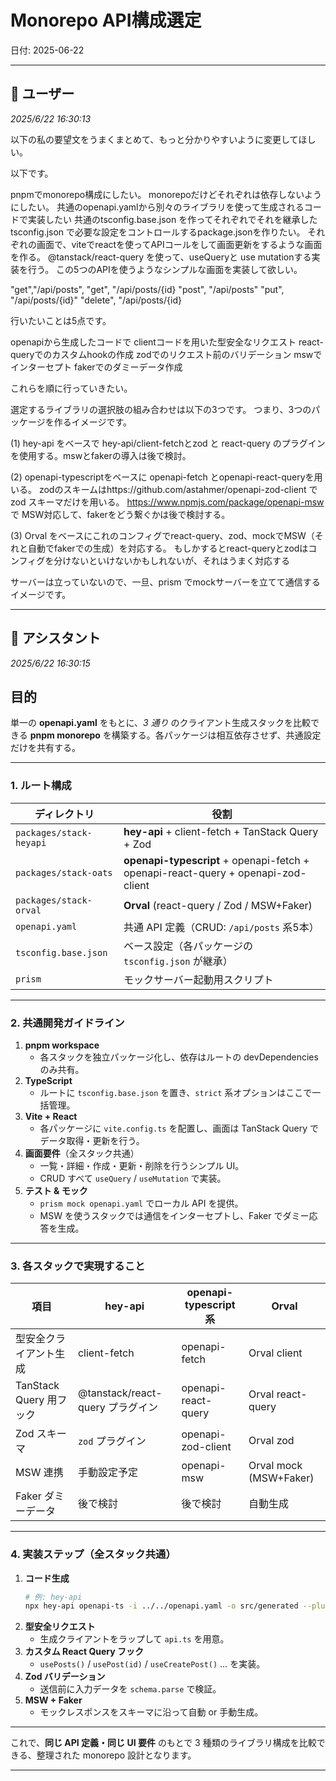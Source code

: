 # Monorepo API構成選定

日付: 2025-06-22

---

## 👤 ユーザー
*2025/6/22 16:30:13*

以下の私の要望文をうまくまとめて、もっと分かりやすいように変更してほしい。 

以下です。

pnpmでmonorepo構成にしたい。
monorepoだけどそれぞれは依存しないようにしたい。
共通のopenapi.yamlから別々のライブラリを使って生成されるコードで実装したい 
共通のtsconfig.base.json を作ってそれぞれでそれを継承したtsconfig.json で必要な設定をコントロールするpackage.jsonを作りたい。
それぞれの画面で、viteでreactを使ってAPIコールをして画面更新をするような画面を作る。
@tanstack/react-query を使って、useQueryと use mutationする実装を行う。
この5つのAPIを使うようなシンプルな画面を実装して欲しい。

"get","/api/posts",
"get", "/api/posts/{id}
"post", "/api/posts"
"put", "/api/posts/{id}"
"delete", "/api/posts/{id}

行いたいことは5点です。

openapiから生成したコードで clientコードを用いた型安全なリクエスト
react-queryでのカスタムhookの作成
zodでのリクエスト前のバリデーション
mswでインターセプト
fakerでのダミーデータ作成

これらを順に行っていきたい。 

選定するライブラリの選択肢の組み合わせは以下の3つです。
つまり、3つのパッケージを作るイメージです。

(1)
hey-api をベースで hey-api/client-fetchとzod と react-query のプラグインを使用する。mswとfakerの導入は後で検討。

(2)
openapi-typescriptをベースに openapi-fetch とopenapi-react-queryを用いる。
zodのスキームはhttps://github.com/astahmer/openapi-zod-client で zod スキーマだけを用いる。
https://www.npmjs.com/package/openapi-msw で MSW対応して、fakerをどう繋ぐかは後で検討する。

(3)
Orval をベースにこれのコンフィグでreact-query、zod、mockでMSW（それと自動でfakerでの生成）を対応する。
もしかするとreact-queryとzodはコンフィグを分けないといけないかもしれないが、それはうまく対応する

サーバーは立っていないので、一旦、prism でmockサーバーを立てて通信するイメージです。

---

## 🤖 アシスタント
*2025/6/22 16:30:15*

## 目的  
単一の **openapi.yaml** をもとに、_3 通り_ のクライアント生成スタックを比較できる **pnpm monorepo** を構築する。各パッケージは相互依存させず、共通設定だけを共有する。

---

### 1. ルート構成
| ディレクトリ | 役割 |
|-------------|------|
| `packages/stack-heyapi` | **hey-api** + client-fetch + TanStack Query + Zod |
| `packages/stack-oats`   | **openapi-typescript** + openapi-fetch + openapi-react-query + openapi-zod-client |
| `packages/stack-orval`  | **Orval** (react-query / Zod / MSW+Faker) |
| `openapi.yaml`          | 共通 API 定義（CRUD: `/api/posts` 系5本） |
| `tsconfig.base.json`    | ベース設定（各パッケージの `tsconfig.json` が継承） |
| `prism`                 | モックサーバー起動用スクリプト |

---

### 2. 共通開発ガイドライン

1. **pnpm workspace**  
   - 各スタックを独立パッケージ化し、依存はルートの devDependencies のみ共有。  
2. **TypeScript**  
   - ルートに `tsconfig.base.json` を置き、`strict` 系オプションはここで一括管理。  
3. **Vite + React**  
   - 各パッケージに `vite.config.ts` を配置し、画面は TanStack Query でデータ取得・更新を行う。  
4. **画面要件**（全スタック共通）  
   - 一覧・詳細・作成・更新・削除を行うシンプル UI。  
   - CRUD すべて `useQuery` / `useMutation` で実装。  
5. **テスト & モック**  
   - `prism mock openapi.yaml` でローカル API を提供。  
   - MSW を使うスタックでは通信をインターセプトし、Faker でダミー応答を生成。

---

### 3. 各スタックで実現すること

| 項目 | hey-api | openapi-typescript 系 | Orval |
|------|---------|-----------------------|-------|
| 型安全クライアント生成 | client-fetch | openapi-fetch | Orval client |
| TanStack Query 用フック | @tanstack/react-query プラグイン | openapi-react-query | Orval react-query |
| Zod スキーマ | `zod` プラグイン | openapi-zod-client | Orval zod |
| MSW 連携 | 手動設定予定 | openapi-msw | Orval mock (MSW+Faker) |
| Faker ダミーデータ | 後で検討 | 後で検討 | 自動生成 |

---

### 4. 実装ステップ（全スタック共通）

1. **コード生成**  
   ```bash
   # 例: hey-api
   npx hey-api openapi-ts -i ../../openapi.yaml -o src/generated --plugins=@hey-api/client-fetch,@tanstack/react-query,zod
   ```
2. **型安全リクエスト**  
   - 生成クライアントをラップして `api.ts` を用意。  
3. **カスタム React Query フック**  
   - `usePosts()` / `usePost(id)` / `useCreatePost()` … を実装。  
4. **Zod バリデーション**  
   - 送信前に入力データを `schema.parse` で検証。  
5. **MSW + Faker**  
   - モックレスポンスをスキーマに沿って自動 or 手動生成。  

---

これで、**同じ API 定義・同じ UI 要件** のもとで 3 種類のライブラリ構成を比較できる、整理された monorepo 設計となります。

---
